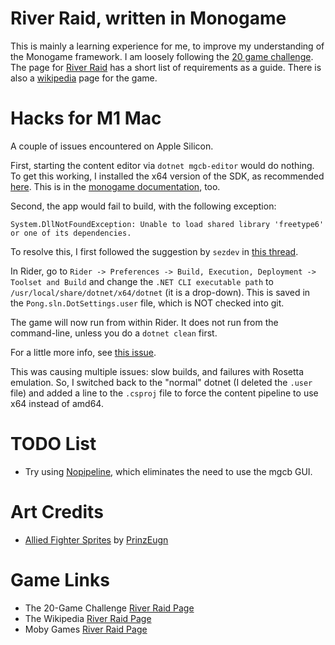 # River Raid, written in Monogame

This is mainly a learning experience for me, to improve my understanding of the Monogame framework.
I am loosely following the [20 game challenge](https://20_games_challenge.gitlab.io/challenge/).
The page for [River Raid](https://20_games_challenge.gitlab.io/games/river_raid/) has a short list of requirements as a guide.
There is also a [wikipedia](https://en.wikipedia.org/wiki/River_Raid) page for the game.


# Hacks for M1 Mac

A couple of issues encountered on Apple Silicon.

First, starting the content editor via `dotnet mgcb-editor` would do nothing.
To get this working, I installed the x64 version of the SDK, as recommended [here](https://community.monogame.net/t/mgcb-not-launching-on-macos-m1/17948/2).
This is in the [monogame documentation](https://docs.monogame.net/articles/whats_new.html#apple-m1-silicon-support), too.

Second, the app would fail to build, with the following exception:

```
System.DllNotFoundException: Unable to load shared library 'freetype6' or one of its dependencies.
```

To resolve this, I first followed the suggestion by `sezdev` in [this thread](https://community.monogame.net/t/textureimporter-error-mac-os-monterey-12-6/18049/25).

In Rider, go to `Rider -> Preferences -> Build, Execution, Deployment -> Toolset and Build` and change the `.NET CLI executable path`
to `/usr/local/share/dotnet/x64/dotnet` (it is a drop-down).
This is saved in the `Pong.sln.DotSettings.user` file, which is NOT checked into git.

The game will now run from within Rider.
It does not run from the command-line, unless you do a `dotnet clean` first.

For a little more info, see [this issue](https://github.com/MonoGame/MonoGame/issues/3556#issuecomment-1762816496).

This was causing multiple issues: slow builds, and failures with Rosetta emulation.
So, I switched back to the "normal" dotnet (I deleted the `.user` file) and added a line to the `.csproj` file to force the content pipeline to use x64 instead of amd64.


# TODO List

* Try using [Nopipeline](https://github.com/Martenfur/Nopipeline), which eliminates the need to use the mgcb GUI.


# Art Credits

* [Allied Fighter Sprites](https://www.deviantart.com/prinzeugn/art/Allied-Fighter-Sprites-66532109) by [PrinzEugn](https://www.deviantart.com/prinzeugn)


# Game Links

* The 20-Game Challenge [River Raid Page](https://20_games_challenge.gitlab.io/games/river_raid/)
* The Wikipedia [River Raid Page](https://en.wikipedia.org/wiki/River_Raid)
* Moby Games [River Raid Page](https://www.mobygames.com/game/6947/river-raid/screenshots/atari-5200/56802/)

